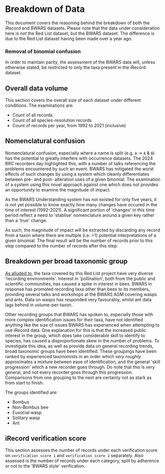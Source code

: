 # Breakdown of Data
This document covers the reasoning behind the breakdown of both the iRecord and BWARS datasets. Please note that the data under consideration here is *not* the Red List dataset, but the BWARS dataset. The difference is due to the Red List dataset having been made over a year ago.

### Removal of binomial confusion
In order to maintain parity, the assessment of the BWARS data will, unless otherwise stated, be restricted to only the taxa present in the iRecord dataset.

## Overall data volume
This section covers the overall size of each dataset under different conditions. The examinations are:
- Count of all records
- Count of all species-resolution records 
- Count of records per year, from 1992 to 2021 (inclusive)

## Nomenclatural confusion
Nomenclatural confusion, especially where a name is split (e.g. `A` -> `A` & `B`) has the potential to greatly interfere with occurrence datasets. The 2024 BRC recorders day highlighted this, with a number of talks referencing the problems encountered by such an event. BWARS has mitigated the worst effects of such changes by using a system which cleanly differentiates between pre- and post- alteration uses of a given binomial. The examination of a system using this novel approach against one which does not provides an opportunity to examine the magnitude of impact.

As the BWARS Understanding system has not existed for only five years, it is not yet possible to know exactly how many changes have occured in the time of interest (1992-2021). A significant portion of 'changes' in this time period reflect a need to 'stablise' nomenclature around a given key rather than a 'true' change.

As such, the magnitude of impact will be extracted by discarding any record from a taxon where there are multiple (i.e. >1) potential interpretations of a given binomial. The final result will be the number of records prior to this step compared to the number of records after this step.

## Breakdown per broad taxonomic group
[As alluded to](../why%20investigate.md), the taxa covered by this Red List project have very diverse 'recording environments'. Interest in 'pollination', both from the public and scientific communities, has caused a spike in interest in bees. BWARS in response has promoted recording taxa other than bees to its members, providing several talks and workshops at the BWARS AGM covering wasps and ants. Data on wasps has responded very favourably, whilst ant data lags behind in volume-per-taxon.

Other recording groups that BWARS has spoken to, especially those with more complex identification issues for their taxa, have not identified anything like the size of issues BWARS has experienced when attempting to use iRecord data. One explanation for this is that the increased public interest in the group, which does take considerable skill to identify to species, has caused a disproportionate skew in the number of problems. To investigate this idea, as well as provide data on general recording trends, broad taxonomic groups have been identified. These groupings have been ranked by experienced taxonomists in an order which *very roughly* approximates a mixture between ease of identification, and the general 'skill progression' which a new recorder goes through. Do note that this is *very* general, and not every recorder goes through this progression. Comparisons from one grouping to the next are certainly not as stark as from start to finish.

The groups identified are:

- Bombus
- Non-Bombus bee
- Eusocial wasp
- Solitary wasp
- Ant

## iRecord verification score
This section assesses the number of records under each verification score on `verification score 1` and `verification score 2` separately. Also assessed is the number of records under each category, split by adherence or not to the 'BWARS style' verification.